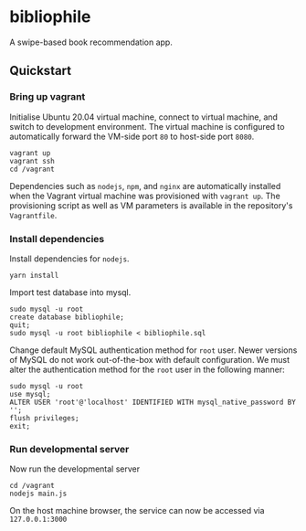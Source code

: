 # bibliophile
A swipe-based book recommendation app.

## Quickstart

### Bring up vagrant
Initialise Ubuntu 20.04 virtual machine, connect to virtual machine, and switch to development environment. The virtual machine is configured to automatically forward the VM-side port `80` to host-side port `8080`.

```
vagrant up
vagrant ssh
cd /vagrant
```

Dependencies such as `nodejs`, `npm`, and `nginx` are automatically installed when the Vagrant virtual machine was provisioned with `vagrant up`. The provisioning script as well as VM parameters is available in the repository's `Vagrantfile`.

### Install dependencies
Install dependencies for `nodejs`.

```
yarn install
```

Import test database into mysql.

```
sudo mysql -u root
create database bibliophile;
quit;
sudo mysql -u root bibliophile < bibliophile.sql
```

Change default MySQL authentication method for `root` user. Newer versions of MySQL do not work out-of-the-box with default configuration. We must alter the authentication method for the `root` user in the following manner:

```
sudo mysql -u root
use mysql;
ALTER USER 'root'@'localhost' IDENTIFIED WITH mysql_native_password BY '';
flush privileges;
exit;
```

### Run developmental server
Now run the developmental server

```
cd /vagrant
nodejs main.js
```

On the host machine browser, the service can now be accessed via `127.0.0.1:3000`
